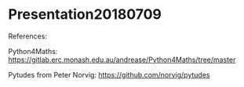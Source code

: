 # Presentation20180709

References:

Python4Maths: https://gitlab.erc.monash.edu.au/andrease/Python4Maths/tree/master

Pytudes from Peter Norvig: https://github.com/norvig/pytudes


